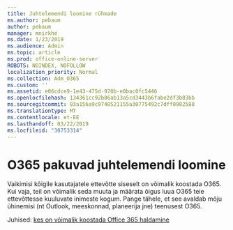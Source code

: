 ```yaml
---
title: Juhtelemendi loomine rühmade
ms.author: pebaum
author: pebaum
manager: mnirkhe
ms.date: 1/23/2019
ms.audience: Admin
ms.topic: article
ms.prod: office-online-server
ROBOTS: NOINDEX, NOFOLLOW
localization_priority: Normal
ms.collection: Adm_O365
ms.custom: ''
ms.assetid: e06cdce9-1e43-475d-970b-e0bac0fc5446
ms.openlocfilehash: 134361cc92b86ab13a5cd3443b6fabe2df3b83bb
ms.sourcegitcommit: 03a156a9c9740521155a30775492c7dff0982588
ms.translationtype: MT
ms.contentlocale: et-EE
ms.lasthandoff: 03/22/2019
ms.locfileid: "30753314"
---
```

# <a name="control-creation-of-o365-groups"></a>O365 pakuvad juhtelemendi loomine

Vaikimisi kõigile kasutajatele ettevõtte siseselt on võimalik koostada O365. Kui vaja, teil on võimalik seda muuta ja määrata õigus luua O365 teie ettevõttesse kuuluvate inimeste kogum. Pange tähele, et see avaldab mõju ühinemisi (nt Outlook, meeskonnad, planeerija jne) teenusest O365.
  
Juhised: [kes on võimalik koostada Office 365 haldamine](https://docs.microsoft.com/office365/admin/create-groups/manage-creation-of-groups)
